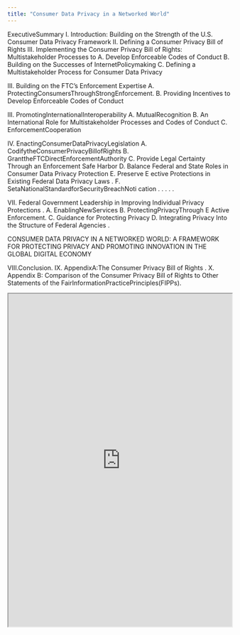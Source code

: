 ```yaml
---
title: "Consumer Data Privacy in a Networked World"
---
```


ExecutiveSummary
I. Introduction: Building on the Strength of the U.S. Consumer Data Privacy Framework 
II. Defining a Consumer Privacy Bill of Rights 
III. Implementing the Consumer Privacy Bill of Rights: Multistakeholder Processes to
A. Develop Enforceable Codes of Conduct
B. Building on the Successes of InternetPolicymaking 
C. Defining a Multistakeholder Process for Consumer Data Privacy

III. Building on the FTC’s Enforcement Expertise
A. ProtectingConsumersThroughStrongEnforcement.
B. Providing Incentives to Develop Enforceable Codes of Conduct

III. PromotingInternationalInteroperability 
A. MutualRecognition
B. An International Role for Multistakeholder Processes and Codes of Conduct
C. EnforcementCooperation 

IV. EnactingConsumerDataPrivacyLegislation
A. CodifytheConsumerPrivacyBillofRights
B. GranttheFTCDirectEnforcementAuthority
C. Provide Legal Certainty Through an Enforcement Safe Harbor
D. Balance Federal and State Roles in Consumer Data Privacy Protection
E. Preserve E ective Protections in Existing Federal Data Privacy Laws .
F. SetaNationalStandardforSecurityBreachNoti cation . . . . .

VII. Federal Government Leadership in Improving Individual Privacy Protections .
A. EnablingNewServices
B. ProtectingPrivacyThrough
E Active Enforcement.
C. Guidance for Protecting Privacy
D. Integrating Privacy Into the Structure of Federal Agencies .

CONSUMER DATA PRIVACY IN A NETWORKED WORLD: A FRAMEWORK FOR PROTECTING PRIVACY AND PROMOTING INNOVATION IN THE GLOBAL DIGITAL ECONOMY

VIII.Conclusion.
IX. AppendixA:The Consumer Privacy Bill of Rights .
X. Appendix B: Comparison of the Consumer Privacy Bill of Rights to Other Statements of the FairInformationPracticePrinciples(FIPPs).

<iframe height="750" width="100%" src="https://ewelton.github.io/ktest/wiki.html#Consumer%20Data%20Privacy%20in%20a%20Networked%20World"></iframe>
